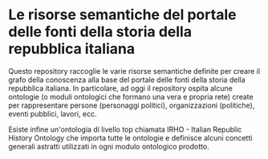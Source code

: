 # Le risorse semantiche del portale delle fonti della storia della repubblica italiana

Questo repository raccoglie le varie risorse semantiche definite per creare il grafo della conoscenza alla base del portale delle fonti della storia della repubblica italiana.
In particolare, ad oggi il repository ospita alcune ontologie (o moduli ontologici che formano una vera e propria rete) create per rappresentare persone (personaggi politici), organizzazioni (politiche), eventi pubblici, lavori, ecc.

Esiste infine un'ontologia di livello top chiamata IRHO - Italian Republic History Ontology che importa tutte le ontologie e definisce alcuni concetti generali astratti utilizzati in ogni modulo ontologico prodotto.
